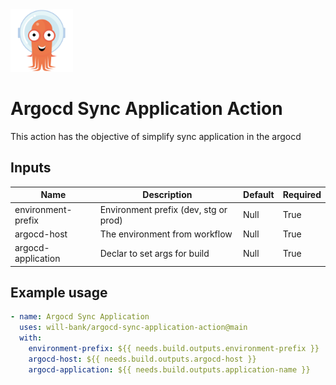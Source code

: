 <img src="./assets/argocd-logo.png" width="100">

# Argocd Sync Application Action
This action has the objective of simplify sync application in the argocd

## Inputs

| Name | Description | Default | Required |
|--- |--- |--- | --- |
| environment-prefix | Environment prefix (dev, stg or prod) | Null | True |
| argocd-host | The environment from workflow | Null | True |
| argocd-application | Declar to set args for build | Null | True |

## Example usage

```yaml
- name: Argocd Sync Application
  uses: will-bank/argocd-sync-application-action@main
  with:
    environment-prefix: ${{ needs.build.outputs.environment-prefix }}
    argocd-host: ${{ needs.build.outputs.argocd-host }}
    argocd-application: ${{ needs.build.outputs.application-name }}
```
